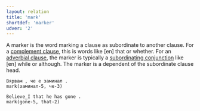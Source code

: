 ```yaml
---
layout: relation
title: 'mark'
shortdef: 'marker'
udver: '2'
---
```


A marker is the word marking a clause as subordinate to another clause. For a [complement clause](), this is words like [en] that or whether. For an [adverbial clause](), the marker is typically a [subordinating conjunction]() like [en] while or although. The marker is a dependent of the subordinate clause head.


~~~ sdparse
Вярвам , че е заминал .
mark(заминал-5, че-3)
~~~

~~~ sdparse
Believe_I that he has gone .
mark(gone-5, that-2)
~~~
<!-- Interlanguage links updated St lis 3 20:58:56 CET 2021 -->
